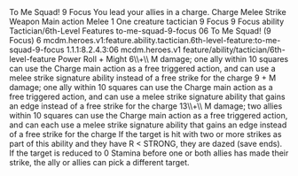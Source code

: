 <ability>
  <name>To Me Squad!</name>
  <cost>9 Focus</cost>
  <flavor>You lead your allies in a charge.</flavor>
  <keywords>
    <keyword>Charge</keyword>
    <keyword>Melee</keyword>
    <keyword>Strike</keyword>
    <keyword>Weapon</keyword>
  </keywords>
  <type>Main action</type>
  <distance>Melee 1</distance>
  <target>One creature</target>
  <metadata>
    <class>tactician</class>
    <cost>9 Focus</cost>
    <cost_amount>9</cost_amount>
    <cost_resource>Focus</cost_resource>
    <feature_type>ability</feature_type>
    <file_dpath>Tactician/6th-Level Features</file_dpath>
    <item_id>to-me-squad-9-focus</item_id>
    <item_index>06</item_index>
    <item_name>To Me Squad! (9 Focus)</item_name>
    <level>6</level>
    <scc>mcdm.heroes.v1:feature.ability.tactician.6th-level-feature:to-me-squad-9-focus</scc>
    <scdc>1.1.1:8.2.4.3:06</scdc>
    <source>mcdm.heroes.v1</source>
    <type>feature/ability/tactician/6th-level-feature</type>
  </metadata>
  <effects>
    <effect type="roll">
      <roll>Power Roll + Might</roll>
      <t1>6\\+\\ M damage; one ally within 10 squares can use the Charge main action as a free triggered action, and can use a melee strike signature ability instead of a free strike for the charge</t1>
      <t2>9 + M damage; one ally within 10 squares can use the Charge main action as a free triggered action, and can use a melee strike signature ability that gains an edge instead of a free strike for the charge</t2>
      <t3>13\\+\\ M damage; two allies within 10 squares can use the Charge main action as a free triggered action, and can each use a melee strike signature ability that gains an edge instead of a free strike for the charge</t3>
    </effect>
    <effect type="mundane">If the target is hit with two or more strikes as part of this ability and they have R &lt; STRONG, they are dazed (save ends). If the target is reduced to 0 Stamina before one or both allies has made their strike, the ally or allies can pick a different target.</effect>
  </effects>
</ability>
